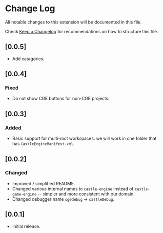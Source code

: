 # Change Log

All notable changes to this extension will be documented in this file.

Check [Keep a Changelog](http://keepachangelog.com/) for recommendations on how to structure this file.

<!-- ## [Unreleased] -->

## [0.0.5]

- Add catagories.

## [0.0.4]

### Fixed

- Do not show CGE buttons for non-CGE projects.

## [0.0.3]

### Added

- Basic support for multi-root workspaces: we will work in one folder that has `CastleEngineManifest.xml`.

## [0.0.2]

### Changed

- Improved / simplified README.
- Changed various internal names to `castle-engine` instead of `castle-game-engine` -- simpler and more consistent with our domain.
- Changed debugger name `cgedebug` -> `castleDebug`.

## [0.0.1]

- Initial release.